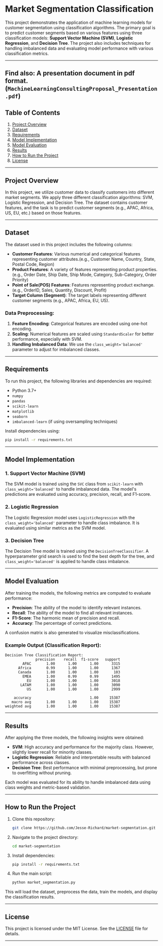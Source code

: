 # Market Segmentation Classification

This project demonstrates the application of machine learning models for customer segmentation using classification algorithms. The primary goal is to predict customer segments based on various features using three classification models: **Support Vector Machine (SVM)**, **Logistic Regression**, and **Decision Tree**. The project also includes techniques for handling imbalanced data and evaluating model performance with various classification metrics.

---
Find also: A presentation document in pdf format.(`MachineLearningConsultingProposal_Presentation.pdf`)
---

## Table of Contents
1. [Project Overview](#project-overview)
2. [Dataset](#dataset)
3. [Requirements](#requirements)
4. [Model Implementation](#model-implementation)
5. [Model Evaluation](#model-evaluation)
6. [Results](#results)
7. [How to Run the Project](#how-to-run-the-project)
8. [License](#license)

---

## Project Overview

In this project, we utilize customer data to classify customers into different market segments. We apply three different classification algorithms: SVM, Logistic Regression, and Decision Tree. The dataset contains customer features, and the task is to predict customer segments (e.g., APAC, Africa, US, EU, etc.) based on those features.

---

## Dataset

The dataset used in this project includes the following columns:
- **Customer Features**: Various numerical and categorical features representing customer attributes.(e.g., Customer Name, Country, State, Postal Code, Region)
- **Product Features**: A variety of features representing product properties. (e.g., Order Date, Ship Date, Ship Mode, Category, Sub-Category, Order Priority)
- **Point of Sale(POS) Features**: Features representing product exchange. (e.g., OrderID, Sales, Quantity, Discount, Profit)
- **Target Column (Segment)**: The target labels representing different customer segments (e.g., APAC, Africa, EU, US).

### Data Preprocessing:
1. **Feature Encoding**: Categorical features are encoded using one-hot encoding.
2. **Scaling**: Numerical features are scaled using `StandardScaler` for better performance, especially with SVM.
3. **Handling Imbalanced Data**: We use the `class_weight='balanced'` parameter to adjust for imbalanced classes.

---

## Requirements

To run this project, the following libraries and dependencies are required:
- Python 3.7+
- `numpy`
- `pandas`
- `scikit-learn`
- `matplotlib`
- `seaborn`
- `imbalanced-learn` (if using oversampling techniques)

Install dependencies using:

```bash
pip install -r requirements.txt
```

---

## Model Implementation

### 1. **Support Vector Machine (SVM)**
The SVM model is trained using the `SVC` class from `scikit-learn` with `class_weight='balanced'` to handle imbalanced data. The model's predictions are evaluated using accuracy, precision, recall, and F1-score.

### 2. **Logistic Regression**
The Logistic Regression model uses `LogisticRegression` with the `class_weight='balanced'` parameter to handle class imbalance. It is evaluated using similar metrics as the SVM model.

### 3. **Decision Tree**
The Decision Tree model is trained using the `DecisionTreeClassifier`. A hyperparameter grid search is used to find the best depth for the tree, and `class_weight='balanced'` is applied to handle class imbalance.

---

## Model Evaluation

After training the models, the following metrics are computed to evaluate performance:
- **Precision**: The ability of the model to identify relevant instances.
- **Recall**: The ability of the model to find all relevant instances.
- **F1-Score**: The harmonic mean of precision and recall.
- **Accuracy**: The percentage of correct predictions.

A confusion matrix is also generated to visualize misclassifications.

### Example Output (Classification Report):
```plaintext
Decision Tree Classification Report:
              precision    recall  f1-score   support
        APAC       1.00      1.00      1.00      3315
      Africa       0.99      1.00      1.00      1367
      Canada       1.00      1.00      1.00       103
        EMEA       1.00      0.99      0.99      1495
          EU       1.00      1.00      1.00      3018
       LATAM       1.00      1.00      1.00      3090
          US       1.00      1.00      1.00      2999
          
    accuracy                           1.00     15387
   macro avg       1.00      1.00      1.00     15387
weighted avg       1.00      1.00      1.00     15387
```

---

## Results

After applying the three models, the following insights were obtained:
- **SVM**: High accuracy and performance for the majority class. However, slightly lower recall for minority classes.
- **Logistic Regression**: Reliable and interpretable results with balanced performance across classes.
- **Decision Tree**: Best performance with minimal preprocessing, but prone to overfitting without pruning.

Each model was evaluated for its ability to handle imbalanced data using class weights and metric-based validation.

---

## How to Run the Project

1. Clone this repository:
   ```bash
   git clone https://github.com/Jesse-Richard/market-segmentation.git
   ```

2. Navigate to the project directory:
   ```bash
   cd market-segmentation
   ```

3. Install dependencies:
   ```bash
   pip install -r requirements.txt
   ```

4. Run the main script:
   ```bash
   python market_segmentation.py
   ```

This will load the dataset, preprocess the data, train the models, and display the classification results.

---

## License

This project is licensed under the MIT License. See the [LICENSE](LICENSE) file for details.

---
